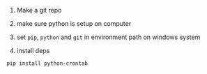 1) Make a git repo
2) make sure python is setup on computer
3) set `pip`, `python` and `git` in environment path on windows system

3) install deps
```
pip install python-crontab
```